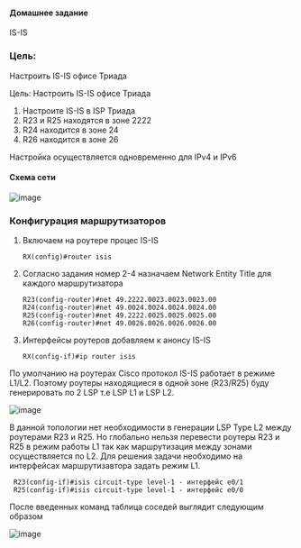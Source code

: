#### Домашнее задание
IS-IS

### Цель:
Настроить IS-IS офисе Триада

Цель: Настроить IS-IS офисе Триада
1. Настроите IS-IS в ISP Триада
2. R23 и R25 находятся в зоне 2222
3. R24 находится в зоне 24
4. R26 находится в зоне 26

Настройка осуществляется одновременно для IPv4 и IPv6

#### Схема сети

![image](https://github.com/user-attachments/assets/dd47d24f-1c0b-42e6-9ac9-9b5f794b7b15)

### Конфигурация маршрутизаторов

1. Включаем на роутере процес IS-IS 
          
       RX(config)#router isis
 
2. Согласно задания номер 2-4 назначаем Network Entity Title для каждого маршрутизатора

       R23(config-router)#net 49.2222.0023.0023.0023.00
       R24(config-router)#net 49.0024.0024.0024.0024.00
       R25(config-router)#net 49.2222.0025.0025.0025.00
       R26(config-router)#net 49.0026.0026.0026.0026.00
       
       
3. Интерфейсы роутеров добавляем к анонсу IS-IS
 
       RX(config-if)#ip router isis

По умолчанию на роутерах Cisco протокол IS-IS работает в режиме L1/L2. Поэтому роутеры находящиеся в одной зоне (R23/R25) буду генерировать по 2 LSP т.е LSP L1 и LSP L2.

![image](https://github.com/user-attachments/assets/0caaef86-273b-4451-8657-57fb59cfdb66)

В данной топологии нет необходимости в генерации LSP Type L2 между роутерами R23 и R25. Но глобально нельзя перевести роутеры R23 и R25 в режим работы L1 так как маршрутизация между зонами осуществляется по L2. Для решения задачи необходимо на интерфейсах маршрутизавтора задать режим L1.

     R23(config-if)#isis circuit-type level-1 - интерфейс e0/1
     R25(config-if)#isis circuit-type level-1 - интерфейс e0/0
     
 После введенных команд таблица соседей выглядит следующим образом

 ![image](https://github.com/user-attachments/assets/a844bdc4-d88b-4e0a-aadb-6376153b52ca)

